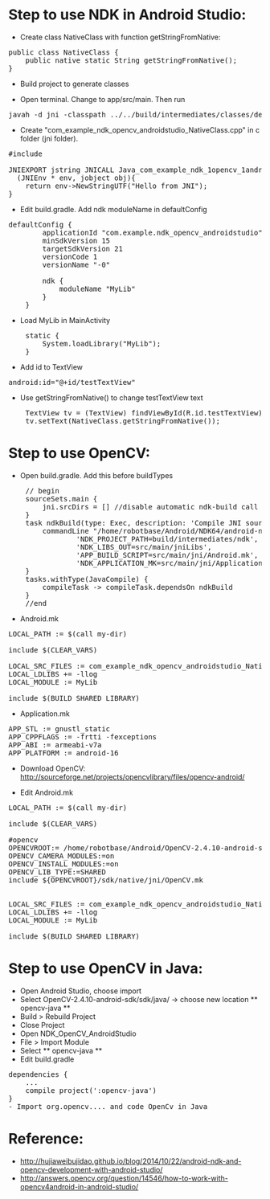 Step to use NDK in Android Studio:
==============

- Create class NativeClass with function getStringFromNative:

<pre>
public class NativeClass {
    public native static String getStringFromNative();
}
</pre>

- Build project to generate classes

- Open terminal. Change to app/src/main. Then run

<pre>
javah -d jni -classpath ../../build/intermediates/classes/debug/ com.example.ndk_opencv_androidstudio.NativeClass
</pre>

- Create "com_example_ndk_opencv_androidstudio_NativeClass.cpp" in c folder (jni folder).

<pre>
#include <com_example_ndk_opencv_androidstudio_NativeClass.h>

JNIEXPORT jstring JNICALL Java_com_example_ndk_1opencv_1androidstudio_NativeClass_getStringFromNative
  (JNIEnv * env, jobject obj){
    return env->NewStringUTF("Hello from JNI");
}
</pre>

- Edit build.gradle. Add ndk moduleName in  defaultConfig 

<pre>
defaultConfig {
        applicationId "com.example.ndk_opencv_androidstudio"
        minSdkVersion 15
        targetSdkVersion 21
        versionCode 1
        versionName "-0"

        ndk {
            moduleName "MyLib"
        }
    }
</pre>

- Load MyLib in MainActivity

<pre>
    static {
        System.loadLibrary("MyLib");
    }
</pre>

- Add id to TextView

<pre>
android:id="@+id/testTextView"
</pre>

- Use getStringFromNative() to change testTextView text

<pre>
    TextView tv = (TextView) findViewById(R.id.testTextView);
    tv.setText(NativeClass.getStringFromNative());
</pre>


Step to use OpenCV:
==============

- Open build.gradle. Add this before buildTypes

<pre>
    // begin
    sourceSets.main {
        jni.srcDirs = [] //disable automatic ndk-build call
    }
    task ndkBuild(type: Exec, description: 'Compile JNI source via NDK') {
        commandLine "/home/robotbase/Android/NDK64/android-ndk-r10d/ndk-build",
                'NDK_PROJECT_PATH=build/intermediates/ndk',
                'NDK_LIBS_OUT=src/main/jniLibs',
                'APP_BUILD_SCRIPT=src/main/jni/Android.mk',
                'NDK_APPLICATION_MK=src/main/jni/Application.mk'
    }
    tasks.withType(JavaCompile) {
        compileTask -> compileTask.dependsOn ndkBuild
    }
    //end
</pre>

- Android.mk

<pre>
LOCAL_PATH := $(call my-dir)

include $(CLEAR_VARS)

LOCAL_SRC_FILES := com_example_ndk_opencv_androidstudio_NativeClass.cpp
LOCAL_LDLIBS += -llog
LOCAL_MODULE := MyLib

include $(BUILD_SHARED_LIBRARY)
</pre>
- Application.mk

<pre>
APP_STL := gnustl_static
APP_CPPFLAGS := -frtti -fexceptions
APP_ABI := armeabi-v7a
APP_PLATFORM := android-16
</pre>

- Download OpenCV: http://sourceforge.net/projects/opencvlibrary/files/opencv-android/

- Edit Android.mk

<pre>
LOCAL_PATH := $(call my-dir)

include $(CLEAR_VARS)

#opencv
OPENCVROOT:= /home/robotbase/Android/OpenCV-2.4.10-android-sdk
OPENCV_CAMERA_MODULES:=on
OPENCV_INSTALL_MODULES:=on
OPENCV_LIB_TYPE:=SHARED
include ${OPENCVROOT}/sdk/native/jni/OpenCV.mk


LOCAL_SRC_FILES := com_example_ndk_opencv_androidstudio_NativeClass.cpp
LOCAL_LDLIBS += -llog
LOCAL_MODULE := MyLib

include $(BUILD_SHARED_LIBRARY)
</pre>

Step to use OpenCV in Java:
==============

- Open Android Studio, choose import 
- Select OpenCV-2.4.10-android-sdk/sdk/java/ -> choose new location ** opencv-java **
- Build > Rebuild Project
- Close Project
- Open NDK_OpenCV_AndroidStudio
- File > Import Module
- Select ** opencv-java **
- Edit build.gradle

<pre>
dependencies {
	...
    compile project(':opencv-java')
}
- Import org.opencv.... and code OpenCv in Java
</pre>

Reference:
==============
- http://hujiaweibujidao.github.io/blog/2014/10/22/android-ndk-and-opencv-development-with-android-studio/
- http://answers.opencv.org/question/14546/how-to-work-with-opencv4android-in-android-studio/